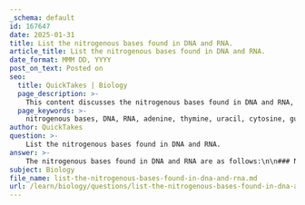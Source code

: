 ```yaml
---
_schema: default
id: 167647
date: 2025-01-31
title: List the nitrogenous bases found in DNA and RNA.
article_title: List the nitrogenous bases found in DNA and RNA.
date_format: MMM DD, YYYY
post_on_text: Posted on
seo:
  title: QuickTakes | Biology
  page_description: >-
    This content discusses the nitrogenous bases found in DNA and RNA, including their differences and roles in encoding genetic information.
  page_keywords: >-
    nitrogenous bases, DNA, RNA, adenine, thymine, uracil, cytosine, guanine, genetic information, nucleic acids
author: QuickTakes
question: >-
    List the nitrogenous bases found in DNA and RNA.
answer: >-
    The nitrogenous bases found in DNA and RNA are as follows:\n\n### Nitrogenous Bases in DNA:\n1. **Adenine (A)**\n2. **Thymine (T)**\n3. **Cytosine (C)**\n4. **Guanine (G)**\n\n### Nitrogenous Bases in RNA:\n1. **Adenine (A)**\n2. **Uracil (U)** (replaces thymine)\n3. **Cytosine (C)**\n4. **Guanine (G)**\n\n### Key Differences:\n- **Thymine (T)** is present in DNA but is replaced by **Uracil (U)** in RNA. \n- Both DNA and RNA contain **Adenine (A)**, **Cytosine (C)**, and **Guanine (G)**.\n\nThese nitrogenous bases play a crucial role in encoding genetic information and are fundamental to the structure and function of nucleic acids. In DNA, adenine pairs with thymine, while in RNA, adenine pairs with uracil.
subject: Biology
file_name: list-the-nitrogenous-bases-found-in-dna-and-rna.md
url: /learn/biology/questions/list-the-nitrogenous-bases-found-in-dna-and-rna
---
```


&nbsp;